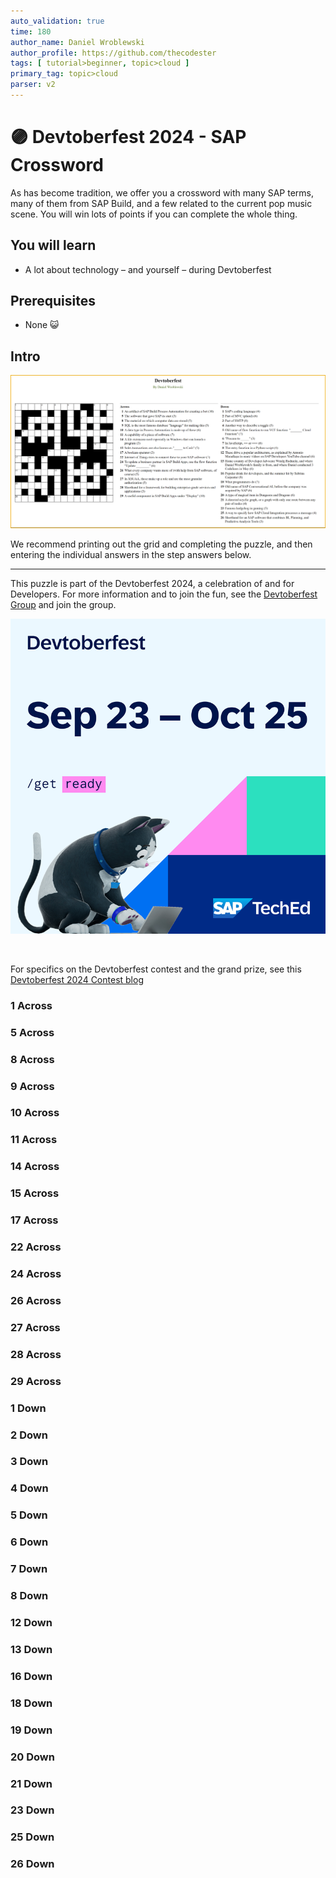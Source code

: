 ```yaml
---
auto_validation: true
time: 180
author_name: Daniel Wroblewski
author_profile: https://github.com/thecodester
tags: [ tutorial>beginner, topic>cloud ]
primary_tag: topic>cloud
parser: v2
---
```

 
# 🟣 Devtoberfest 2024 - SAP Crossword
<!-- description --> As has become tradition, we offer you a crossword with many SAP terms, many of them from SAP Build, and a few related to the current pop music scene. You will win lots of points if you can complete the whole thing.
 
## You will learn
- A lot about technology – and yourself – during Devtoberfest

## Prerequisites
- None 😺


## Intro
![Puzzle grid](puzzlegrip-withclues.png)

We recommend printing out the grid and completing the puzzle, and then entering the individual answers in the step answers below.

<hr>

This puzzle is part of the Devtoberfest 2024, a celebration of and for Developers. For more information and to join the fun, see the [Devtoberfest Group](https://groups.community.sap.com/t5/devtoberfest/gh-p/Devtoberfest) and join the group.

![Devtoberfest](promo-image-kasimir-square.png) 

&nbsp;

For specifics on the Devtoberfest contest and the grand prize, see this [Devtoberfest 2024 Contest blog](https://community.sap.com/t5/devtoberfest-blog-posts/devtoberfest-2024-contest/ba-p/13781593)



### 1 Across

### 5 Across

### 8 Across

### 9 Across

### 10 Across

### 11 Across

### 14 Across

### 15 Across

### 17 Across

### 22 Across

### 24 Across

### 26 Across

### 27 Across

### 28 Across

### 29 Across

### 1 Down

### 2 Down

### 3 Down

### 4 Down

### 5 Down

### 6 Down

### 7 Down

### 8 Down

### 12 Down

### 13 Down

### 16 Down

### 18 Down

### 19 Down

### 20 Down

### 21 Down

### 23 Down

### 25 Down

### 26 Down

